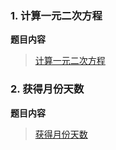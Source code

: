 ### 1. 计算一元二次方程

**题目内容**

>[计算一元二次方程](https://www.nowcoder.com/practice/7da524bb452441b2af7e64545c38dc26?tpId=107&&tqId=33334&rp=1&ru=/ta/beginner-programmers&qru=/ta/beginner-programmers/question-ranking)



### 2. 获得月份天数

**题目内容**

>[获得月份天数](https://www.nowcoder.com/practice/13aeae34f8ed4697960f7cfc80f9f7f6?tpId=107&&tqId=33335&rp=1&ru=/ta/beginner-programmers&qru=/ta/beginner-programmers/question-ranking)

